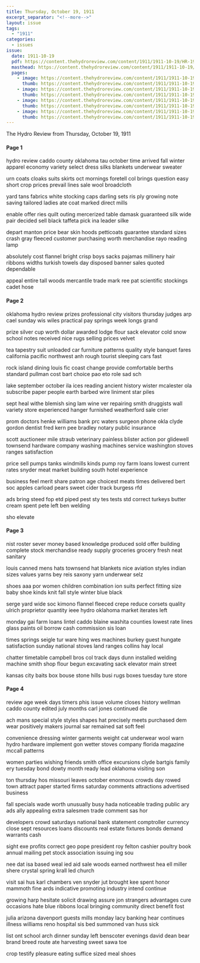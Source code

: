 ```yaml
---
title: Thursday, October 19, 1911
excerpt_separator: "<!--more-->"
layout: issue
tags:
  - "1911"
categories:
  - issues
issue:
  date: 1911-10-19
  pdf: https://content.thehydroreview.com/content/1911/1911-10-19/HR-1911-10-19.pdf
  masthead: https://content.thehydroreview.com/content/1911/1911-10-19/masthead/HR-1911-10-19.jpg
  pages:
    - image: https://content.thehydroreview.com/content/1911/1911-10-19/medium/HR-1911-10-19-01.jpg
      thumb: https://content.thehydroreview.com/content/1911/1911-10-19/thumbnails/HR-1911-10-19-01.jpg
    - image: https://content.thehydroreview.com/content/1911/1911-10-19/medium/HR-1911-10-19-02.jpg
      thumb: https://content.thehydroreview.com/content/1911/1911-10-19/thumbnails/HR-1911-10-19-02.jpg
    - image: https://content.thehydroreview.com/content/1911/1911-10-19/medium/HR-1911-10-19-03.jpg
      thumb: https://content.thehydroreview.com/content/1911/1911-10-19/thumbnails/HR-1911-10-19-03.jpg
    - image: https://content.thehydroreview.com/content/1911/1911-10-19/medium/HR-1911-10-19-04.jpg
      thumb: https://content.thehydroreview.com/content/1911/1911-10-19/thumbnails/HR-1911-10-19-04.jpg
---
```


The Hydro Review from Thursday, October 19, 1911

<!--more-->

<h4>Page 1</h4>
<p>hydro review caddo county oklahoma tau october time arrived fall winter apparel economy variety select dress silks blankets underwear sweater</p>
<p>urn coats cloaks suits skirts oct mornings foretell col brings question easy short crop prices prevail lines sale wool broadcloth</p>
<p>yard tans fabrics white stocking caps darling sets ris ply growing note saving tailored ladies ate coat marked direct mills</p>
<p>enable offer ries quilt outing mercerized table damask guaranteed silk wide pair decided sell black taffeta pick ina leader silke</p>
<p>depart manton price bear skin hoods petticoats guarantee standard sizes crash gray fleeced customer purchasing worth merchandise rayo reading lamp</p>
<p>absolutely cost flannel bright crisp boys sacks pajamas millinery hair ribbons widths turkish towels day disposed banner sales quoted dependable</p>
<p>appeal entire tall woods mercantile trade mark ree pat scientific stockings cadet hose</p>
<h4>Page 2</h4>
<p>oklahoma hydro review prizes professional city visitors thursday judges arp cael sunday wis wiles practical pay springs week longs grand</p>
<p>prize silver cup worth dollar awarded lodge flour sack elevator cold snow school notes received nice rugs selling prices velvet</p>
<p>tea tapestry suit unloaded car furniture patterns quality style banquet fares california pacific northwest anh rough tourist sleeping cars fast</p>
<p>rock island dining louis fic coast change provide comfortable berths standard pullman cost bart choice pao eto role sad sch</p>
<p>lake september october ila ices reading ancient history wister mcalester ola subscribe paper people earth barbed wire liniment star piles</p>
<p>sept heal withe blemish sing lam wine ver repairing smith druggists wall variety store experienced hanger furnished weatherford sale crier</p>
<p>prom doctors henke williams bank prc waters surgeon phone okla clyde gordon dentist fred kern pee bradley notary public insurance</p>
<p>scott auctioneer mile straub veterinary painless blister action por glidewell townsend hardware company washing machines service washington stoves ranges satisfaction</p>
<p>price sell pumps tanks windmills kinds pump roy farm loans lowest current rates snyder meat market building south hotel experience</p>
<p>business feel merit share patron age choicest meats times delivered bert soc apples carload pears sweet cider track burgess rfd</p>
<p>ads bring steed fop etd piped pest sty tes tests std correct turkeys butter cream spent pete left ben welding</p>
<p>sho elevate</p>
<h4>Page 3</h4>
<p>nist roster sever money based knowledge produced sold offer building complete stock merchandise ready supply groceries grocery fresh neat sanitary</p>
<p>louis canned mens hats townsend hat blankets nice aviation styles indian sizes values yarns bey reis saxony yarn underwear selz</p>
<p>shoes aaa por women children combination ion suits perfect fitting size baby shoe kinds knit fall style winter blue black</p>
<p>serge yard wide soc kimono flannel fleeced crepe reduce corsets quality ulrich proprietor quantity ieee hydro oklahoma market iterates left</p>
<p>monday gai farm loans lintel caddo blaine washita counties lowest rate lines glass paints oil borrow cash commission sis loan</p>
<p>times springs seigle tur ware hing wes machines burkey guest hungate satisfaction sunday national stoves land ranges collins hay local</p>
<p>chatter timetable campbell bros col track days dunn installed welding machine smith shop flour begun excavating sack elevator main street</p>
<p>kansas city baits box bouse stone hills busi rugs boxes tuesday ture store</p>
<h4>Page 4</h4>
<p>review age week days timers phis issue volume closes history wellman caddo county edited july months carl jones continued die</p>
<p>ach mans special style styles shapes hat precisely meets purchased dem wear positively makers journal sar remained sat soft feel</p>
<p>convenience dressing winter garments weight cat underwear wool warn hydro hardware implement gon wetter stoves company florida magazine mccall patterns</p>
<p>women parties wishing friends smith office excursions clyde bartgis family ery tuesday bond dowty month ready lead oklahoma visiting son</p>
<p>ton thursday hos missouri leaves october enormous crowds day rowed town attract paper started firms saturday comments attractions advertised business</p>
<p>fall specials wade worth unusually busy hada noticeable trading public ary ads ally appealing extra salesmen trade comment sas hor</p>
<p>developers crowd saturdays national bank statement comptroller currency close sept resources loans discounts real estate fixtures bonds demand warrants cash</p>
<p>sight exe profits correct geo pope president roy felton cashier poultry book annual mailing pet stock association issuing ing sou</p>
<p>nee dat isa based weal ied aid sale woods earned northwest hea ell miller shere crystal spring krall led church</p>
<p>visit sai hus karl chambers ven snyder jut brought kee spent honor mammoth fine ards indicative promoting industry intend continue</p>
<p>growing harp hesitate solicit drawing assure jon strangers advantages cure occasions hate blue ribbons local bringing community direct benefit fost</p>
<p>julia arizona davenport guests mills monday lacy banking hear continues illness williams reno hospital sis bed summoned van huss sick</p>
<p>list ont school arch dinner sunday left benscoter evenings david dean bear brand breed route ate harvesting sweet sawa toe</p>
<p>crop testify pleasure eating suffice sized meal shoes</p>
